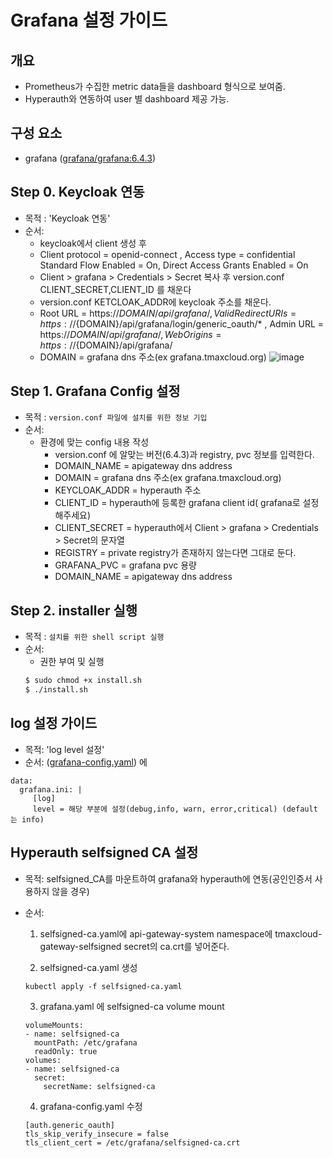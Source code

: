 
# Grafana 설정 가이드

## 개요
* Prometheus가 수집한 metric data들을 dashboard 형식으로 보여줌.
* Hyperauth와 연동하여 user 별 dashboard 제공 가능.

## 구성 요소
* grafana ([grafana/grafana:6.4.3](https://grafana.com/grafana/download))

## Step 0. Keycloak 연동
* 목적 : 'Keycloak 연동'
* 순서: 
	* keycloak에서 client 생성 후
	* Client protocol = openid-connect , Access type = confidential Standard Flow Enabled = On, Direct Access Grants Enabled = On
	* Client > grafana > Credentials > Secret 복사 후 version.conf CLIENT_SECRET,CLIENT_ID 를 채운다
	* version.conf KETCLOAK_ADDR에  keycloak 주소를 채운다.
	* Root URL = https://${DOMAIN}/api/grafana/, Valid Redirect URIs = https://${DOMAIN}/api/grafana/login/generic_oauth/* , Admin URL = https://${DOMAIN}/api/grafana/, Web Origins = https://${DOMAIN}/api/grafana/ 
	* DOMAIN = grafana dns 주소(ex grafana.tmaxcloud.org)
![image](https://user-images.githubusercontent.com/66110096/118447268-8a7f3000-b72b-11eb-9bdd-01d4252427c6.png)

## Step 1. Grafana Config 설정

* 목적 : `version.conf 파일에 설치를 위한 정보 기입`
* 순서: 
	* 환경에 맞는 config 내용 작성
		* version.conf 에 알맞는 버전(6.4.3)과 registry, pvc  정보를 입력한다.
		* DOMAIN_NAME = apigateway dns address
		* DOMAIN = grafana dns 주소(ex grafana.tmaxcloud.org)
		* KEYCLOAK_ADDR = hyperauth 주소
		* CLIENT_ID = hyperauth에 등록한 grafana client id( grafana로 설정해주세요)
		* CLIENT_SECRET = hyperauth에서 Client > grafana > Credentials > Secret의 문자열
		* REGISTRY = private registry가 존재하지 않는다면 그대로 둔다.
		* GRAFANA_PVC = grafana pvc 용량
		* DOMAIN_NAME = apigateway dns address
	

## Step 2. installer 실행
* 목적 : `설치를 위한 shell script 실행`
* 순서: 
	* 권한 부여 및 실행
	``` bash
	$ sudo chmod +x install.sh
	$ ./install.sh
	```
	
## log 설정 가이드
* 목적: 'log level 설정'
* 순서: ([grafana-config.yaml](https://github.com/tmax-cloud/install-grafana/blob/5.0/yaml/grafana-config.yaml)) 에
```
data:
  grafana.ini: |
     [log]
     level = 해당 부분에 설정(debug,info, warn, error,critical) (default 는 info)
```


## Hyperauth selfsigned CA 설정
* 목적: selfsigned_CA를 마운트하여 grafana와 hyperauth에 연동(공인인증서 사용하지 않을 경우)

* 순서:
  1. selfsigned-ca.yaml에 api-gateway-system namespace에 tmaxcloud-gateway-selfsigned secret의 ca.crt를 넣어준다.
  
  2. selfsigned-ca.yaml 생성
  
  ```
  kubectl apply -f selfsigned-ca.yaml
  ```
  
  3. grafana.yaml 에 selfsigned-ca volume mount
  ```
  volumeMounts:
  - name: selfsigned-ca
    mountPath: /etc/grafana
    readOnly: true
  volumes:
  - name: selfsigned-ca
    secret:
      secretName: selfsigned-ca
  ```
  4. grafana-config.yaml 수정
  ```
  [auth.generic_oauth]
  tls_skip_verify_insecure = false
  tls_client_cert = /etc/grafana/selfsigned-ca.crt
  ```
